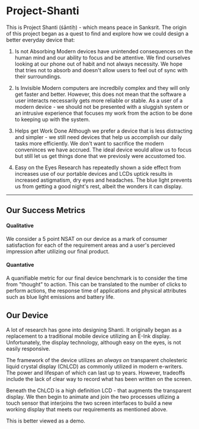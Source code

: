# Project-Shanti

This is Project Shanti (śāntiḥ) - which means peace in Sanksrit. The origin of this project began as a quest to find and explore how we could design a better everyday device that:

1. Is not Absorbing
Modern devices have unintended consequences on the human mind and our ability to focus and be attentive. We find ourselves looking at our phone out of habit and not always necessity. We hope that tries not to absorb and doesn't allow users to feel out of sync with their surroundings.

2. Is Invisible
Modern computers are incredbily complex and they will only get faster and better. However, this does not mean that the software a user interacts necessarily gets more reliable or stable. As a user of a modern device - we should not be presented with a sluggish system or an intrusive experience that focuses my work from the action to be done to keeping up with the system.
  
3. Helps get Work Done
Although we prefer a device that is less distracting and simpler - we still need devices that help us accomplish our daily tasks more efficiently. We don't want to sacrifice the modern conveninces we have accrued. The ideal device would allow us to focus but still let us get things done that we previosly were accustomed too.
  
4. Easy on the Eyes
Research has repeatedly shown a side effect from increases use of our portable devices and LCDs uptick results in increased astigmatism, dry eyes and headaches. The blue light prevents us from getting a good night's rest, albeit the wonders it can display. 
  
-------
## Our Success Metrics

#### Qualitative
We consider a 5 point NSAT on our device as a mark of consumer satisfaction for each of the requirement areas and a user's percieved impression after utilizing our final product.

#### Quantative
A quanifiable metric for our final device benchmark is to consider the time from "thought" to action. This can be translated to the number of clicks to perform actions, the response time of applications and physical attributes such as blue light emissions and battery life.

## Our Device
A lot of research has gone into designing Shanti. It originally began as a replacement to a traditional mobile device utilizing an E-Ink display. Unfortunately, the display technology, although easy on the eyes, is not easily responsive. 

The framework of the device utilizes an *always on* transparent cholesteric liquid crystal display (ChLCD) as commonly utilized in modern e-writers. The power and lifespan of which can last up to years. However, tradeoffs include the lack of clear way to record what has been written on the screen.

Beneath the ChLCD is a high definition LCD - that augments the transparent display. We then begin to animate and join the two processes utlizing a touch sensor that interjoins the two screen interfaces to build a new working display that meets our requirements as mentioned above. 

This is better viewed as a demo.











